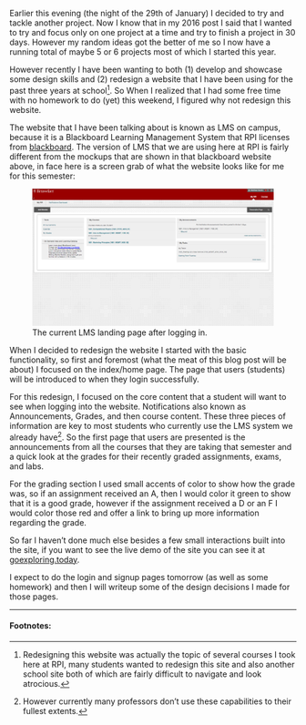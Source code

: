 Earlier this evening (the night of the 29th of January) I decided to try and tackle another project. Now I know that in my 2016 post I said that I wanted to try and focus only on one project at a time and try to finish a project in 30 days. However my random ideas got the better of me so I now have a running total of maybe 5 or 6 projects most of which I started this year.

However recently I have been wanting to both (1) develop and showcase some design skills and (2) redesign a website that I have been using for the past three years at school[^1]. So When I realized that I had some free time with no homework to do (yet) this weekend, I figured why not redesign this website.

The website that I have been talking about is known as LMS on campus, because it is a Blackboard Learning Management System that RPI licenses from <a href="http://www.blackboard.com/learning-management-system/blackboard-learn.aspx">blackboard</a>. The version of LMS that we are using here at RPI is fairly different from the mockups that are shown in that blackboard website above, in face here is a screen grab of what the website looks like for me for this semester:

<figure class="figure">
  <img class="img" src="/assets/images/posts/lms.png" alt="The current LMS landing page after logging in." title="RPI&#39;s Blackboard LMS"/>
  <figcaption class="horizontal--center">
    The current LMS landing page after logging in.
  </figcaption>
</figure>

When I decided to redesign the website I started with the basic functionality, so first and foremost (what the meat of this blog post will be about) I focused on the index/home page. The page that users (students) will be introduced to when they login successfully.

For this redesign, I focused on the core content that a student will want to see when logging into the website. Notifications also known as Announcements, Grades, and then course content. These three pieces of information are key to most students who currently use the LMS system we already have[^2]. So the first page that users are presented is the announcements from all the courses that they are taking that semester and a quick look at the grades for their recently graded assignments, exams, and labs.

For the grading section I used small accents of color to show how the grade was, so if an assignment received an A, then I would color it green to show that it is a good grade, however if the assignment received a D or an F I would color those red and offer a link to bring up more information regarding the grade.

So far I haven’t done much else besides a few small interactions built into the site, if you want to see the live demo of the site you can see it at <a class="link link--out link--article" href="http://goexploring.today/RPILMS-Redesign">goexploring.today</a>.

I expect to do the login and signup pages tomorrow (as well as some homework) and then I will writeup some of the design decisions I made for those pages.

---
#### Footnotes:
[^1]: Redesigning this website was actually the topic of several courses I took here at  RPI, many students wanted to redesign this site and also another school site both of which are fairly difficult to navigate and look atrocious.

[^2]: However currently many professors don’t use these capabilities to their fullest extents.
